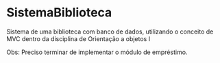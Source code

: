 # SistemaBiblioteca
Sistema de uma biblioteca com banco de dados, utilizando o conceito de MVC dentro da disciplina de Orientação a objetos I

Obs: Preciso terminar de implementar o módulo de empréstimo.

